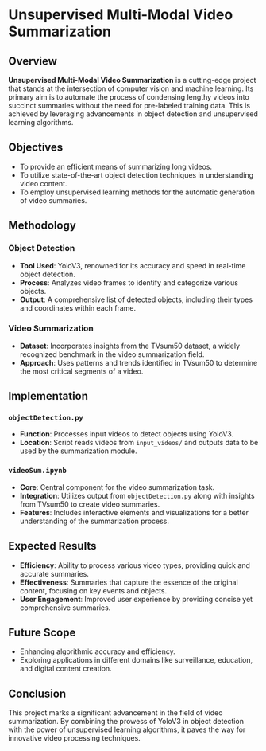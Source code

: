 
# Unsupervised Multi-Modal Video Summarization

## Overview
**Unsupervised Multi-Modal Video Summarization** is a cutting-edge project that stands at the intersection of computer vision and machine learning. Its primary aim is to automate the process of condensing lengthy videos into succinct summaries without the need for pre-labeled training data. This is achieved by leveraging advancements in object detection and unsupervised learning algorithms.

## Objectives
- To provide an efficient means of summarizing long videos.
- To utilize state-of-the-art object detection techniques in understanding video content.
- To employ unsupervised learning methods for the automatic generation of video summaries.

## Methodology
### Object Detection
- **Tool Used**: YoloV3, renowned for its accuracy and speed in real-time object detection.
- **Process**: Analyzes video frames to identify and categorize various objects. 
- **Output**: A comprehensive list of detected objects, including their types and coordinates within each frame.

### Video Summarization
- **Dataset**: Incorporates insights from the TVsum50 dataset, a widely recognized benchmark in the video summarization field.
- **Approach**: Uses patterns and trends identified in TVsum50 to determine the most critical segments of a video.

## Implementation
### `objectDetection.py`
- **Function**: Processes input videos to detect objects using YoloV3.
- **Location**: Script reads videos from `input_videos/` and outputs data to be used by the summarization module.

### `videoSum.ipynb`
- **Core**: Central component for the video summarization task.
- **Integration**: Utilizes output from `objectDetection.py` along with insights from TVsum50 to create video summaries.
- **Features**: Includes interactive elements and visualizations for a better understanding of the summarization process.

## Expected Results
- **Efficiency**: Ability to process various video types, providing quick and accurate summaries.
- **Effectiveness**: Summaries that capture the essence of the original content, focusing on key events and objects.
- **User Engagement**: Improved user experience by providing concise yet comprehensive summaries.

## Future Scope
- Enhancing algorithmic accuracy and efficiency.
- Exploring applications in different domains like surveillance, education, and digital content creation.

## Conclusion
This project marks a significant advancement in the field of video summarization. By combining the prowess of YoloV3 in object detection with the power of unsupervised learning algorithms, it paves the way for innovative video processing techniques.

